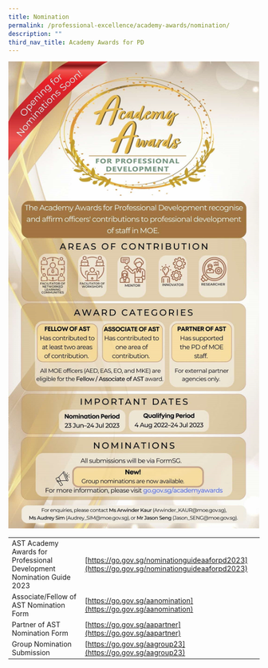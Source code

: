 ```yaml
---
title: Nomination
permalink: /professional-excellence/academy-awards/nomination/
description: ""
third_nav_title: Academy Awards for PD
---
```

![](/images/aa23_poster.png)

|  |  |
|---|---|
| AST Academy Awards for Professional Development Nomination Guide 2023  | [https://go.gov.sg/nominationguideaaforpd2023](https://go.gov.sg/nominationguideaaforpd2023)|
| Associate/Fellow of AST Nomination Form  | [https://go.gov.sg/aanomination](https://go.gov.sg/aanomination)|
| Partner of AST Nomination Form  | [https://go.gov.sg/aapartner](https://go.gov.sg/aapartner)|
| Group Nomination Submission  | [https://go.gov.sg/aagroup23](https://go.gov.sg/aagroup23)|